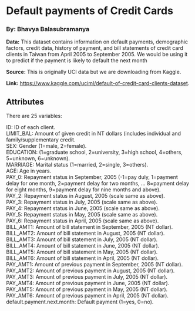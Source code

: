 # Default payments of Credit Cards
### By: Bhavya Balasubramanya 

**Data:** This dataset contains information on default payments, demographic factors, credit data, history of payment, and bill statements of credit card clients in Taiwan from April 2005 to September 2005. We would be using it to predict if the payment is likely to default the next month

**Source:** This is originally UCI data but we are downloading from Kaggle.

**Link:** https://www.kaggle.com/uciml/default-of-credit-card-clients-dataset.

## Attributes 
There are 25 variables:


ID: ID of each client.<br>
LIMIT_BAL: Amount of given credit in NT dollars (includes individual and family/supplementary credit.<br>
SEX: Gender (1=male, 2=female).<br>
EDUCATION: (1=graduate school, 2=university, 3=high school, 4=others, 5=unknown, 6=unknown).<br>
MARRIAGE: Marital status (1=married, 2=single, 3=others).<br>
AGE: Age in years.<br>
PAY_0: Repayment status in September, 2005 (-1=pay duly, 1=payment delay for one month, 2=payment delay for two months, ... 8=payment delay for eight months, 9=payment delay for nine months and above).<br>
PAY_2: Repayment status in August, 2005 (scale same as above).<br>
PAY_3: Repayment status in July, 2005 (scale same as above).<br>
PAY_4: Repayment status in June, 2005 (scale same as above).<br>
PAY_5: Repayment status in May, 2005 (scale same as above).<br>
PAY_6: Repayment status in April, 2005 (scale same as above).<br>
BILL_AMT1: Amount of bill statement in September, 2005 (NT dollar).<br>
BILL_AMT2: Amount of bill statement in August, 2005 (NT dollar).<br>
BILL_AMT3: Amount of bill statement in July, 2005 (NT dollar).<br>
BILL_AMT4: Amount of bill statement in June, 2005 (NT dollar).<br>
BILL_AMT5: Amount of bill statement in May, 2005 (NT dollar).<br>
BILL_AMT6: Amount of bill statement in April, 2005 (NT dollar).<br>
PAY_AMT1: Amount of previous payment in September, 2005 (NT dollar).<br>
PAY_AMT2: Amount of previous payment in August, 2005 (NT dollar).<br>
PAY_AMT3: Amount of previous payment in July, 2005 (NT dollar).<br>
PAY_AMT4: Amount of previous payment in June, 2005 (NT dollar).<br>
PAY_AMT5: Amount of previous payment in May, 2005 (NT dollar).<br>
PAY_AMT6: Amount of previous payment in April, 2005 (NT dollar).<br>
default.payment.next.month: Default payment (1=yes, 0=no).
